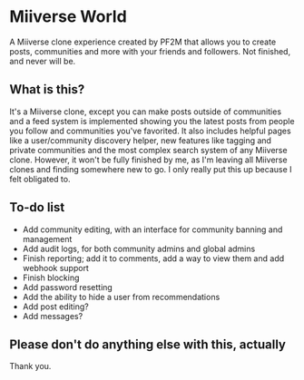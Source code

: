 # Miiverse World
A Miiverse clone experience created by PF2M that allows you to create posts, communities and more with your friends and followers. Not finished, and never will be.
## What is this?
It's a Miiverse clone, except you can make posts outside of communities and a feed system is implemented showing you the latest posts from people you follow and communities you've favorited. It also includes helpful pages like a user/community discovery helper, new features like tagging and private communities and the most complex search system of any Miiverse clone. However, it won't be fully finished by me, as I'm leaving all Miiverse clones and finding somewhere new to go. I only really put this up because I felt obligated to.
## To-do list
* Add community editing, with an interface for community banning and management
* Add audit logs, for both community admins and global admins
* Finish reporting; add it to comments, add a way to view them and add webhook support
* Finish blocking
* Add password resetting
* Add the ability to hide a user from recommendations
* Add post editing?
* Add messages?
## Please don't do anything else with this, actually
Thank you.
